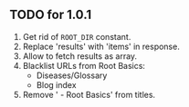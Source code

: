 ## TODO for 1.0.1

1. Get rid of `ROOT_DIR` constant.
2. Replace 'results' with 'items' in response.
3. Allow to fetch results as array.
4. Blacklist URLs from Root Basics:
	- Diseases/Glossary
	- Blog index
5. Remove ' - Root Basics' from titles.
